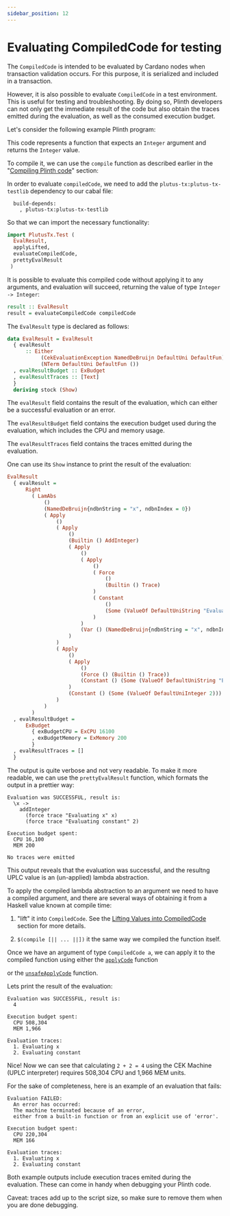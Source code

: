 ```yaml
---
sidebar_position: 12
---
```


# Evaluating CompiledCode for testing

The `CompiledCode` is intended to be evaluated by Cardano nodes when 
transaction validation occurs. For this purpose, it is serialized and included in a transaction.

However, it is also possible to evaluate `CompiledCode` in a test environment. 
This is useful for testing and troubleshooting. By doing so, Plinth developers can
not only get the immediate result of the code but also obtain the traces emitted 
during the evaluation, as well as the consumed execution budget.

Let's consider the following example Plinth program:
<LiteralInclude 
  file="Example/Evaluation/Main.hs" 
  language="haskell" 
  title="Example Plinth code" 
  start="-- BEGIN Plinth" 
  end="-- END Plinth" />

This code represents a function that expects an `Integer` argument
and returns the `Integer` value. 

To compile it, we can use the `compile` function as described earlier in the "[Compiling Plinth code](./compiling-plinth.md)" section:

<LiteralInclude 
  file="Example/Evaluation/Main.hs" 
  language="haskell" 
  title="Plinth code compiled" 
  start="-- BEGIN CompiledCode" 
  end="-- END CompiledCode" />

In order to evaluate `compiledCode`, we need to add the `plutus-tx:plutus-tx-testlib` 
dependency to our cabal file:
```cabal
  build-depends:
    , plutus-tx:plutus-tx-testlib
```

So that we can import the necessary functionality:

```haskell
import PlutusTx.Test (
  EvalResult,
  applyLifted,
  evaluateCompiledCode,
  prettyEvalResult
 )
```

It is possible to evaluate this compiled code without applying it to any arguments, 
and evaluation will succeed, returning the value of type `Integer -> Integer`:

```haskell
result :: EvalResult
result = evaluateCompiledCode compiledCode
```

The `EvalResult` type is declared as follows:

```haskell
data EvalResult = EvalResult
  { evalResult
      :: Either
           (CekEvaluationException NamedDeBruijn DefaultUni DefaultFun)
           (NTerm DefaultUni DefaultFun ())
  , evalResultBudget :: ExBudget
  , evalResultTraces :: [Text]
  }
  deriving stock (Show)
```

The `evalResult` field contains the result of the evaluation, which can either be a successful evaluation or an error.

The `evalResultBudget` field contains the execution budget used during the evaluation,
which includes the CPU and memory usage.

The `evalResultTraces` field contains the traces emitted during the evaluation.

One can use its `Show` instance to print the result of the evaluation:
```haskell
EvalResult
  { evalResult =
      Right
        ( LamAbs
            ()
            (NamedDeBruijn{ndbnString = "x", ndbnIndex = 0})
            ( Apply
                ()
                ( Apply
                    ()
                    (Builtin () AddInteger)
                    ( Apply
                        ()
                        ( Apply
                            ()
                            ( Force
                                ()
                                (Builtin () Trace)
                            )
                            ( Constant
                                ()
                                (Some (ValueOf DefaultUniString "Evaluating x"))
                            )
                        )
                        (Var () (NamedDeBruijn{ndbnString = "x", ndbnIndex = 1}))
                    )
                )
                ( Apply
                    ()
                    ( Apply
                        ()
                        (Force () (Builtin () Trace))
                        (Constant () (Some (ValueOf DefaultUniString "Evaluating constant")))
                    )
                    (Constant () (Some (ValueOf DefaultUniInteger 2)))
                )
            )
        )
  , evalResultBudget =
      ExBudget
        { exBudgetCPU = ExCPU 16100
        , exBudgetMemory = ExMemory 200
        }
  , evalResultTraces = []
  }
```

The output is quite verbose and not very readable.
To make it more readable, we can use the `prettyEvalResult` function, 
which formats the output in a prettier way:

```
Evaluation was SUCCESSFUL, result is:
  \x ->
    addInteger
      (force trace "Evaluating x" x)
      (force trace "Evaluating constant" 2)

Execution budget spent:
  CPU 16,100
  MEM 200

No traces were emitted
```

This output reveals that the evaluation was successful, and the resultng UPLC 
value is an (un-applied) lambda abstraction. 

To apply the compiled lambda abstraction to an argument we need to have a compiled argument, 
and there are several ways of obtaining it from a Haskell value known at compile time:
1. "lift" it into `CompiledCode`. See the [Lifting Values into CompiledCode](./lifting.md) section for more details.
    <LiteralInclude 
      file="Example/Evaluation/Main.hs" 
      language="haskell" 
      title="Lift a constant value into CompiledCode" 
      start="-- BEGIN LiftedArgument" 
      end="-- END LiftedArgument" />

2. `$(compile [|| ... ||])` it the same way we compiled the function itself.
    <LiteralInclude 
      file="Example/Evaluation/Main.hs" 
      language="haskell" 
      title="Compile a constant value into CompiledCode" 
      start="-- BEGIN CompiledArgument" 
      end="-- END CompiledArgument" />

Once we have an argument of type `CompiledCode a`, we can apply it to the compiled function
using either the [`applyCode`](https://plutus.cardano.intersectmbo.org/haddock/latest/plutus-tx/PlutusTx-Code.html#v:applyCode) function 

<LiteralInclude 
  file="Example/Evaluation/Main.hs" 
  language="haskell" 
  title="Applying compiled function to an argument (type-safe way)" 
  start="-- BEGIN SafeApplicationResult" 
  end="-- END SafeApplicationResult" />

or the [`unsafeApplyCode`](https://plutus.cardano.intersectmbo.org/haddock/latest/plutus-tx/PlutusTx-Code.html#v:unsafeApplyCode) function.

<LiteralInclude 
  file="Example/Evaluation/Main.hs" 
  language="haskell" 
  title="Applying compiled function to an argument (unsafe way)" 
  start="-- BEGIN UnsafeApplicationResult" 
  end="-- END UnsafeApplicationResult" />

Lets print the result of the evaluation:

<LiteralInclude 
  file="Example/Evaluation/Main.hs" 
  language="haskell" 
  title="Pretty-printng the result" 
  start="-- BEGIN main" 
  end="-- END main" />

```
Evaluation was SUCCESSFUL, result is:
  4

Execution budget spent:
  CPU 508,304
  MEM 1,966

Evaluation traces:
  1. Evaluating x
  2. Evaluating constant
```

Nice! Now we can see that calculating `2 + 2 = 4` using the CEK Machine (UPLC interpreter)
requires 508,304 CPU and 1,966 MEM units.

For the sake of completeness, here is an example of an evaluation that fails:

```
Evaluation FAILED:
  An error has occurred:
  The machine terminated because of an error,  
  either from a built-in function or from an explicit use of 'error'.

Execution budget spent:
  CPU 220,304
  MEM 166

Evaluation traces:
  1. Evaluating x
  2. Evaluating constant
```

Both example outputs include execution traces emited during the evaluation.
These can come in handy when debugging your Plinth code.

Caveat: traces add up to the script size, so make sure to remove them 
when you are done debugging. 
